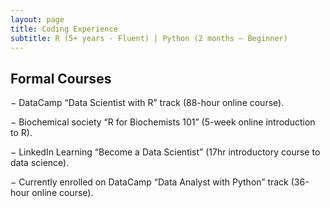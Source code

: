 ```yaml
---
layout: page
title: Coding Experience
subtitle: R (5+ years - Fluent) | Python (2 months – Beginner)
---
```

## Formal Courses
−	DataCamp “Data Scientist with R” track (88-hour online course).

−	Biochemical society “R for Biochemists 101” (5-week online introduction to R).

−	LinkedIn Learning “Become a Data Scientist” (17hr introductory course to data science).

−	Currently enrolled on DataCamp “Data Analyst with Python” track (36-hour online course).

